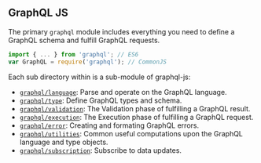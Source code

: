 ## GraphQL JS

The primary `graphql` module includes everything you need to define a GraphQL
schema and fulfill GraphQL requests.

```js
import { ... } from 'graphql'; // ES6
var GraphQL = require('graphql'); // CommonJS
```

Each sub directory within is a sub-module of graphql-js:

- [`graphql/language`](language/README.md): Parse and operate on the GraphQL
  language.
- [`graphql/type`](type/README.md): Define GraphQL types and schema.
- [`graphql/validation`](validation/README.md): The Validation phase of
  fulfilling a GraphQL result.
- [`graphql/execution`](execution/README.md): The Execution phase of fulfilling
  a GraphQL request.
- [`graphql/error`](error/README.md): Creating and formating GraphQL errors.
- [`graphql/utilities`](utilities/README.md): Common useful computations upon
  the GraphQL language and type objects.
- [`graphql/subscription`](subscription/README.md): Subscribe to data updates.
